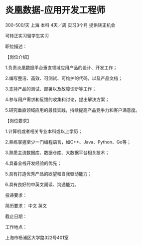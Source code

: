 # 炎凰数据-应用开发工程师

300-500/天 上海 本科 4天／周 实习3个月 提供转正机会

可转正实习留学生实习

职位描述：

【岗位介绍】

1.负责炎凰数据平台垂直领域应用产品的设计、开发工作；

2.编写整洁、高效、可测试、可维护的代码，以及产品文档；

3.支持产品的测试、部署以及故障诊断等工作；

4.参与用户需求和反馈的收集和讨论，提出解决方案；

5.研究垂直领域应用的最佳实践，持续提高产品竞争力和客户满意度。

【岗位要求】

1.计算机或者相关专业本科或以上学历；

2.熟练掌握至少一门编程语言，如C++、Java、Python、Go等；

3.熟悉主流数据库、数据仓库、大数据平台相关技术；

4.具备全栈开发经验的优先；

5.具有打造优秀产品的欲望和自我驱动能力；

6.具有良好的中英文阅读、沟通能力。

投递要求：

简历要求： 中文 英文

截止日期：

工作地点：

上海市杨浦区大学路322号401室